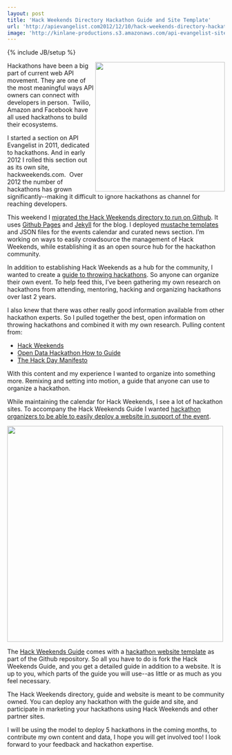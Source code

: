 ```yaml
---
layout: post
title: 'Hack Weekends Directory Hackathon Guide and Site Template'
url: 'http://apievangelist.com2012/12/10/hack-weekends-directory-hackathon-guide-and-site-template/'
image: 'http://kinlane-productions.s3.amazonaws.com/api-evangelist-site/blog/Hack-Weekends-Guide-Screenshot.png'
---
```

{% include JB/setup %}
<p>
     <a href="http://kinlane.github.com/hack-weekends-guide/"><img src="https://s3.amazonaws.com/kinlane-productions/hackweekends/Hack-Weekends-Guide-Screenshot.png"  width="300" align="right" /></a>
</p>
<p>
     Hackathons have been a big part of current web API movement. They are one of the most meaningful ways API owners can connect with developers in person.  Twilio, Amazon and Facebook have all used hackathons to build their ecosystems.
</p>
<p>
     I started a section on API Evangelist in 2011, dedicated to hackathons. And in early 2012 I rolled this section out as its own site, hackweekends.com.  Over 2012 the number of hackathons has grown significantly--making it difficult to ignore hackathons as channel for reaching developers.
</p>
<p>
     This weekend I <a href="/2012/12/08/open-sourcing-hack-weekends-using-github/">migrated the Hack Weekends directory to run on Github</a>. It uses <a href="http://pages.github.com/">Github Pages</a> and <a href="https://github.com/mojombo/jekyll">Jekyll</a> for the blog. I deployed <a href="http://mustache.github.com/">mustache templates</a> and JSON files for the events calendar and curated news section. I’m working on ways to easily crowdsource the management of Hack Weekends, while establishing it as an open source hub for the hackathon community.
</p>
<p>
     In addition to establishing Hack Weekends as a hub for the community, I wanted to create a <a href="https://github.com/kinlane/hack-weekends-guide">guide to throwing hackathons</a>. So anyone can organize their own event. To help feed this, I’ve been gathering my own research on hackathons from attending, mentoring, hacking and organizing hackathons over last 2 years.
</p>
<p>
     I also knew that there was other really good information available from other hackathon experts. So I pulled together the best, open information on throwing hackathons and combined it with my own research. Pulling content from:
</p>
<ul >
     <li>
          <a href="http://hackweekends.com/">Hack Weekends</a>
     </li>
     <li>
          <a href="https://docs.google.com/document/d/1fBuisDTIiBAz9u2tr7sgv6GdDLOV_aHbafjqHXSkNB0/edit">Open Data Hackathon How to Guide</a>
     </li>
     <li>
          <a href="http://hackdaymanifesto.com/">The Hack Day Manifesto</a>
     </li>
</ul>
<p>
     With this content and my experience I wanted to organize into something more. Remixing and setting into motion, a guide that anyone can use to organize a hackathon.
</p>
<p>
     While maintaining the calendar for Hack Weekends, I see a lot of hackathon sites. To accompany the Hack Weekends Guide I wanted <a href="http://kinlane.github.com/hack-weekends-guide/">hackathon organizers to be able to easily deploy a website in support of the event</a>.
</p>
<p>
     <a href="http://hackweekends.com/"><img src="http://kinlane-productions.s3.amazonaws.com/hackweekends/hackweekends-logo.png"  width="500" /></a>
</p>
<p>
     The <a href="https://github.com/kinlane/hack-weekends-guide">Hack Weekends Guide</a> comes with a <a href="http://kinlane.github.com/hack-weekends-guide/">hackathon website template</a> as part of the Github repository. So all you have to do is fork the Hack Weekends Guide, and you get a detailed guide in addition to a website. It is up to you, which parts of the guide you will use--as little or as much as you feel necessary.
</p>
<p>
     The Hack Weekends directory, guide and website is meant to be community owned. You can deploy any hackathon with the guide and site, and participate in marketing your hackathons using Hack Weekends and other partner sites.
</p>
<p>
     I will be using the model to deploy 5 hackathons in the coming months, to contribute my own content and data, I hope you will get involved too! I look forward to your feedback and hackathon expertise.
</p>
